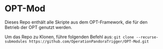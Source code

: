 # OPT-Mod
Dieses Repo enthält alle Skripte aus dem OPT-Framework, die für den Betrieb der OPT genutzt werden.

Um das Repo zu Klonen, führe folgenden Befehl aus: `git clone --recurse-submodules https://github.com/OperationPandoraTrigger/OPT-Mod.git`
